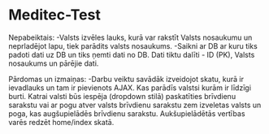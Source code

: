 # Meditec-Test

Nepabeiktais: 
  -Valsts izvēles lauks, kurā var rakstīt Valsts nosaukumu un neprladējot lapu, tiek parādits valsts nosaukums.
  -Saikni ar DB ar kuru tiks padoti dati uz DB un tiks ņemti dati no DB. Dati tiktu dalīti - ID (PK), Valsts nosaukums un pārējie dati.
  
 Pārdomas un izmaiņas:
  -Darbu veiktu savādāk izveidojot skatu, kurā ir ievadlauks un tam ir pievienots AJAX. Kas parādīs valstsi kurām ir līdzīgi burti. Katrai valsti būs iespēja (dropdown stilā) paskatīties brīvdienu sarakstu vai ar pogu atver valsts brīvdienu sarakstu zem izveletas valsts un poga, kas augšupielādēs brīvdienu sarakstu. Aukšupielādētās vertības varēs redzēt home/index skatā.
